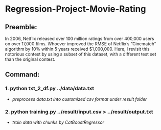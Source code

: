 # Regression-Project-Movie-Rating

## Preamble:

In 2006, Netflix released over 100 million ratings from over 400,000 users on over 17,000 films. Whoever improved the RMSE of Netflix’s “Cinematch” algorithm by 10% within 5 years received $1,000,000. Here, I revisit this notorious contest by using a subset of this dataset, with a different test set than the original contest.

## Command:

### 1. python txt_2_df.py ../data/data.txt

* *preprocess data.txt into customized csv format under result folder*

### 2. python training.py ../result/input.csv > ../result/output.txt

* *train data with chunks by CatBoostRegressor*